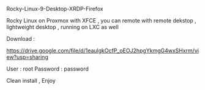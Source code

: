 Rocky-Linux-9-Desktop-XRDP-Firefox

Rocky Linux on Proxmox with XFCE , you can remote with remote dekstop , lightweight desktop , running on LXC as well 

Download :

https://drive.google.com/file/d/1eaulgkOcfP_oEOJ2hpgYkmgG4wxSHxrm/view?usp=sharing

User : root
Password : password

Clean install , Enjoy   

